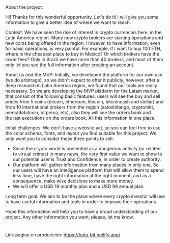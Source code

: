 #
About the project:

Hi! Thanks for this wonderful opportunity. Let's do it! I will give you some information to give a better idea of where we want to reach.

Context: We have seen the rise of interest in crypto currencies here, in the Latin America region. Many new crypto brokers are starting operations and new coins being offered in the region. However, to have information, even for basic operations, is very painful. For example, if I want to buy 100 ETH, where is the cheapest place to buy in Mexico? Or which brokers have the lower fees? Only in Brazil we have more than 40 brokers, and most of them only let you see the full information after creating an account.

About us and the MVP: Initially, we developed the platform for our own use (we do arbitrage), so we didn't expect to offer it publicly, however, after a deep research in Latin America region, we found that our tools are really necessary. So we are developing the MVP platform for the Latam market, that consist of the following basic features: users will see the buy and sell prices from 5 coins (bitcoin, ethereum, litecoin, bitcoincash and stellar) and from 10 international brokers from the region (satoshitango, cryptomkt, mercadobitcoin, bitpreco, etc), also they will see the orders book and the last executions on the orders book. All this information in one place.

Initial challenges: We don't have a website yet, so you can feel free to use the color schema, fonts, and layout you find suitable for this project. We only want you to consider these three points to sell:
- Since the crypto world is presented as a dangerous activity (or related to virtual crimes) in many news, the very first value we want to show to our potential user is Trust and Confidence, in order to create authority.
- Our platform will gather information from many places in only one. So our users will have an intelligence platform that will allow them to spend less time, have the right information at the right moment, and as a consequence, make wise decisions to make more money.
- We will offer a USD 19 monthly plan and a USD 99 annual plan.

Long term goal: We aim to be the place where every crypto investor will use to have useful information and tools in order to improve their operations.

Hope this information will help you to have a broad understanding of our project.
Any other information you want, please, let me know.

# 

Link pagina en producción: https://bata-bit.netlify.app/
